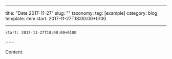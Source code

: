 
---
title: "Date 2017-11-27"
slug: ""
taxonomy:
tag: [example]
category: blog
template: item
start: 2017-11-27T18:00:00+0100

---

``start: 2017-11-27T18:00:00+0100``

===

Content.
